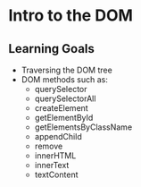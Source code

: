 # Intro to the DOM

## Learning Goals
- Traversing the DOM tree
- DOM methods such as:
  - querySelector
  - querySelectorAll
  - createElement
  - getElementById
  - getElementsByClassName
  - appendChild
  - remove
  - innerHTML
  - innerText
  - textContent
